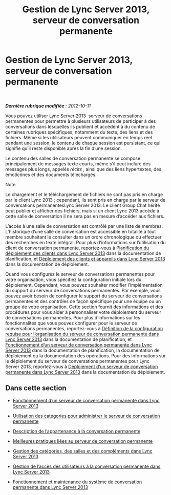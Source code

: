 ﻿---
title: Gestion de Lync Server 2013, serveur de conversation permanente
TOCTitle: Gestion de Lync Server 2013, serveur de conversation permanente
ms:assetid: 82befdc6-5d32-45f1-bfd7-aaedffed1ab8
ms:mtpsurl: https://technet.microsoft.com/fr-fr/library/Gg398657(v=OCS.15)
ms:contentKeyID: 49297918
ms.date: 05/20/2016
mtps_version: v=OCS.15
ms.translationtype: HT
---

# Gestion de Lync Server 2013, serveur de conversation permanente

 

_**Dernière rubrique modifiée :** 2012-10-11_

Vous pouvez utiliser Lync Server 2013  serveur de conversations permanentes pour permettre à plusieurs utilisateurs de participer à des conversations dans lesquelles ils publient et accèdent à du contenu de certaines rubriques spécifiques, notamment du texte, des liens et des fichiers. Même si les utilisateurs peuvent communiquer en temps réel pendant une session, le contenu de chaque session est persistant, ce qui signifie qu’il reste disponible après la fin d’une session.

Le contenu des salles de conversation permanente se compose principalement de messages texte courts, même s’il peut inclure des messages plus longs, appelés *récits* , ainsi que des liens hypertextes, des émoticônes et des documents téléchargés.

> [!note]  
> Le chargement et le téléchargement de fichiers ne sont pas pris en charge par le client Lync 2013 ; cependant, ils sont pris en charge par le serveur de conversations permanentesLync Server 2013. Le client Group Chat hérité peut publier et afficher des fichiers, mais si un client Lync 2013 accède à cette salle de conversation il ne sera pas en mesure d’accéder aux fichiers.

L’accès à une salle de conversation est contrôlé par une liste de membres. L’historique d’une salle de conversation est accessible en totalité à tout membre souhaitant le consulter dans un ordre chronologique ou effectuer des recherches en texte intégral. Pour plus d’informations sur l’utilisation du client de conversation permanente, reportez-vous à [Planification du déploiement des clients dans Lync Server 2013](lync-server-2013-planning-for-clients.md) dans la documentation de planification, et [Déploiement des clients et appareils dans Lync Server 2013](lync-server-2013-deploying-clients-and-devices.md) dans la documentation de déploiement.

Quand vous configurez le serveur de conversations permanentes pour votre organisation, vous spécifiez la configuration initiale lors du déploiement. Cependant, vous pouvez souhaiter modifier l’implémentation du support du serveur de conversations permanentes. Par exemple, vous pouvez avoir besoin de configurer le support du serveur de conversations permanentes et des contrôles de façon spécifique pour une équipe ou un groupe de votre organisation. Cette section fournit des informations et des procédures pour vous aider à personnaliser votre déploiement du serveur de conversations permanentes. Pour plus d’informations sur les fonctionnalités que vous pouvez configurer pour le serveur de conversations permanentes, reportez-vous à [Définition de la configuration requise pour l’organisation du serveur de conversation permanente dans Lync Server 2013](lync-server-2013-defining-your-requirements-for-persistent-chat-server.md) dans la documentation de planification, et [Fonctionnement d’un serveur de conversation permanente dans Lync Server 2013](lync-server-2013-how-persistent-chat-server-works.md) dans la documentation de planification, la documentation de déploiement ou la documentation des opérations. Pour des informations sur le déploiement du serveur de conversations permanentes pour Lync Server 2013, reportez-vous à [Déploiement d’un serveur de conversation permanente dans Lync Server 2013](lync-server-2013-deploying-persistent-chat-server.md) dans la documentation du déploiement.

## Dans cette section

  - [Fonctionnement d’un serveur de conversation permanente dans Lync Server 2013](lync-server-2013-how-persistent-chat-server-works.md)

  - [Utilisation des catégories pour administrer le serveur de conversation permanente](using-categories-to-administer-persistent-chat-server.md)

  - [Description de l’appartenance à la conversation permanente](understanding-persistent-chat-membership.md)

  - [Meilleures pratiques liées au serveur de conversation permanente](persistent-chat-server-best-practices.md)

  - [Gestion des catégories, des salles et des compléments dans Lync Server 2013](lync-server-2013-managing-categories-rooms-and-add-ins.md)

  - [Gestion de l’accès des utilisateurs à la conversation permanente dans Lync Server 2013](lync-server-2013-managing-persistent-chat-user-access.md)

  - [Fonctionnement et maintenance du système de conversation permanente dans Lync Server 2013](lync-server-2013-operating-and-maintaining-the-persistent-chat-system.md)

